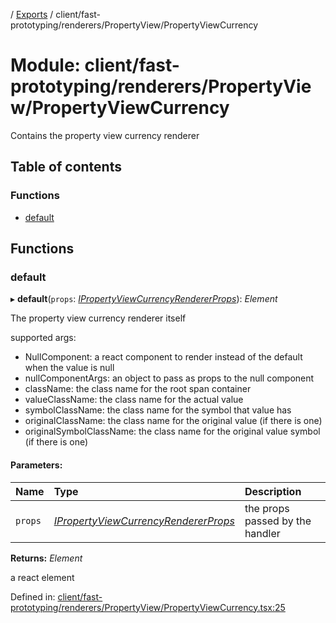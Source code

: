 [](../README.md) / [Exports](../modules.md) / client/fast-prototyping/renderers/PropertyView/PropertyViewCurrency

# Module: client/fast-prototyping/renderers/PropertyView/PropertyViewCurrency

Contains the property view currency renderer

## Table of contents

### Functions

- [default](client_fast_prototyping_renderers_propertyview_propertyviewcurrency.md#default)

## Functions

### default

▸ **default**(`props`: [*IPropertyViewCurrencyRendererProps*](../interfaces/client_internal_components_propertyview_propertyviewcurrency.ipropertyviewcurrencyrendererprops.md)): *Element*

The property view currency renderer itself

supported args:
- NullComponent: a react component to render instead of the default when the value is null
- nullComponentArgs: an object to pass as props to the null component
- className: the class name for the root span container
- valueClassName: the class name for the actual value
- symbolClassName: the class name for the symbol that value has
- originalClassName: the class name for the original value (if there is one)
- originalSymbolClassName: the class name for the original value symbol (if there is one)

#### Parameters:

Name | Type | Description |
:------ | :------ | :------ |
`props` | [*IPropertyViewCurrencyRendererProps*](../interfaces/client_internal_components_propertyview_propertyviewcurrency.ipropertyviewcurrencyrendererprops.md) | the props passed by the handler   |

**Returns:** *Element*

a react element

Defined in: [client/fast-prototyping/renderers/PropertyView/PropertyViewCurrency.tsx:25](https://github.com/onzag/itemize/blob/11a98dec/client/fast-prototyping/renderers/PropertyView/PropertyViewCurrency.tsx#L25)
